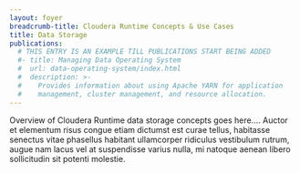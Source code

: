 ```yaml
---
layout: foyer
breadcrumb-title: Cloudera Runtime Concepts & Use Cases
title: Data Storage
publications:
  # THIS ENTRY IS AN EXAMPLE TILL PUBLICATIONS START BEING ADDED
  #- title: Managing Data Operating System
  #  url: data-operating-system/index.html
  #  description: >-
  #    Provides information about using Apache YARN for application
  #    management, cluster management, and resource allocation.
---
```

Overview of Cloudera Runtime data storage concepts goes here.... Auctor
et elementum risus congue etiam dictumst est curae tellus, habitasse
senectus vitae phasellus habitant ullamcorper ridiculus vestibulum
rutrum, augue nam lacus vel at suspendisse varius nulla, mi natoque
aenean libero sollicitudin sit potenti molestie.
